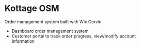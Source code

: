 # Kottage OSM
Order management system built with Wix Corvid
- Dashboard order management system
- Customer portal to track order progress, view/modify account information

